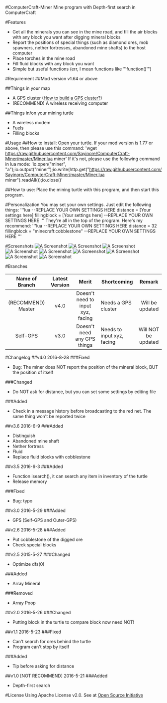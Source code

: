  #ComputerCraft-Miner
Mine program with Depth-first search in ComputerCraft

#Features
- Get all the minerals you can see in the mine road, and fill the air blocks with any block you want after digging mineral blocks
- Report the positions of special things (such as diamond ores, mob spawners, nether fortresses, abandoned mine shafts) to the host computer
- Place torches in the mine road
- Fill fluid blocks with any block you want
- Simple but useful functions (err, I mean functions like "'function()'")

#Requirement
##Mod version
v1.64 or above

##Things in your map
- A GPS cluster ([How to build a GPS cluster?][1])
- (RECOMMEND) A wireless receiving computer

##Things in/on your mining turtle
- A wireless modem
- Fuels
- Filling blocks

#Usage
##How to install:
Open your turtle.
If your mod version is 1.77 or above, then please use this command:
'wget https://raw.githubusercontent.com/Sayinore/ComputerCraft-Miner/master/Miner.lua miner'
If it's not, please use the following command in lua mode:
'io.open("miner", "a");io.output("miner");io.write(http.get("https://raw.githubusercontent.com/Sayinore/ComputerCraft-Miner/master/Miner.lua miner").readAll());io.close()'

##How to use:
Place the mining turtle with this program, and then start this program.

#Personalization
You may set your own settings. Just edit the following things:
'''lua
--REPLACE YOUR OWN SETTINGS HERE
distance = [Your settings here]
fillingblock = [Your settings here]
--REPLACE YOUR OWN SETTINGS HERE
'''
They're all in the top of the program. Here's my recommend:
'''lua
--REPLACE YOUR OWN SETTINGS HERE
distance = 32
fillingblock = "minecraft:cobblestone"
--REPLACE YOUR OWN SETTINGS HERE
'''

#Screenshots
![A Screenshot](http://i1.buimg.com/4851/26fdb7b141881bc3.png "A Screenshot")
![A Screenshot](http://i1.buimg.com/4851/9f82d50637a59c00.png "A Screenshot")
![A Screenshot](http://i1.buimg.com/4851/ca0c06d37d4dacf6.png "A Screenshot")
![A Screenshot](http://i1.buimg.com/4851/a50fb0f93db0dce5.png "A Screenshot")
![A Screenshot](http://i1.buimg.com/4851/0433db651e33d488.png "A Screenshot")
![A Screenshot](http://i1.buimg.com/4851/d72f28702dcc9072.png "A Screenshot")
![A Screenshot](http://i1.buimg.com/4851/638fd4655fe44ef8.png "A Screenshot")
![A Screenshot](http://i1.buimg.com/4851/dd7722807ffbc03f.png "A Screenshot")
![A Screenshot](http://i1.buimg.com/4851/eb3e5b3dc29d02c3.png "A Screenshot")

#Branches

| Name of Branch | Latest Version | Merit | Shortcoming | Remark |
| :----------------: | :------------: | :------------------------------: | ------------------------- | :-----------------: |
| (RECOMMEND) Master | v4.0 | Doesn't need to input xyz, facing | Needs a GPS cluster | Will be updated |
| Self-GPS | v3.0 | Doesn't need any GPS things | Needs to input xyz, facing | Will NOT be updated |

#Changelog
##v4.0
2016-8-28
###Fixed
- Bug: The miner does NOT report the position of the mineral block, BUT the position of itself

###Changed
- Do NOT ask for distance, but you can set some settings by editing file

###Added
- Check in a message history before broadcasting to the red net. The same thing won't be reported twice

##v3.6
2016-6-9
###Added
- Distinguish
- Abandoned mine shaft
- Nether fortress
- Fluid
- Replace fluid blocks with cobblestone

##v3.5
2016-6-3
###Added
- Function isearch(), it can search any item in inventory of the turtle
- Release memory

###Fixed
- Bug: typo

##v3.0 2016-5-29
###Added
- GPS (Self-GPS and Outer-GPS)

##v2.6
2016-5-28
###Added
- Put cobblestone of the digged ore
- Check special blocks

##v2.5
2015-5-27
###Changed
- Optimize dfs(0)

###Added
- Array Mineral

###Removed
- Array Poop

##v2.0
2016-5-26
###Changed
- Putting block in the turtle to compare block now need NOT!

##v1.1
2016-5-23
###Fixed
- Can't search for ores behind the turtle
- Program can't stop by itself

###Added
- Tip before asking for distance

##v1.0 [NOT RECOMMEND]
2016-5-21
###Added
- Depth-first search

#License
Using Apache License v2.0.
See at [Open Source Initiative][2]

[1]:http://www.computercraft.info/forums2/index.php?/topic/3088-how-to-guide-gps-global-position-system "GPS Guide on ComputerCraft Forum"
[2]:https://opensource.org/licenses/Apache-2.0 "Apache License on Open Source Initiative"
